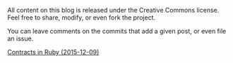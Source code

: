 All content on this blog is released under the Creative Commons license. Feel free to share, modify, or even fork the project.

You can leave comments on the commits that add a given post, or even file an issue.

[Contracts in Ruby (2015-12-09)](https://github.com/actsasbuffoon/blog/blob/master/2015-12-09_contracts_in_ruby.md)
